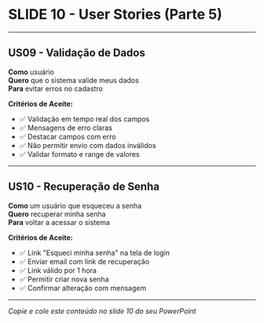 # SLIDE 10 - User Stories (Parte 5)

---

## US09 - Validação de Dados
**Como** usuário  
**Quero** que o sistema valide meus dados  
**Para** evitar erros no cadastro

**Critérios de Aceite:**
- ✅ Validação em tempo real dos campos
- ✅ Mensagens de erro claras
- ✅ Destacar campos com erro
- ✅ Não permitir envio com dados inválidos
- ✅ Validar formato e range de valores

---

## US10 - Recuperação de Senha
**Como** um usuário que esqueceu a senha  
**Quero** recuperar minha senha  
**Para** voltar a acessar o sistema

**Critérios de Aceite:**
- ✅ Link "Esqueci minha senha" na tela de login
- ✅ Enviar email com link de recuperação
- ✅ Link válido por 1 hora
- ✅ Permitir criar nova senha
- ✅ Confirmar alteração com mensagem

---

*Copie e cole este conteúdo no slide 10 do seu PowerPoint*

